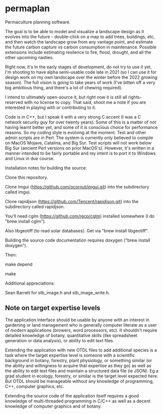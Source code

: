 # permaplan
Permaculture planning software.  

The goal is to be able to model and visualize a landscape design as it evolves into the future - double-click on a map to add trees, buildings, etc, and then watch the landscape grow from any vantage point, and estimate the future carbon capture vs carbon consumption in maintenance.  Possible extensions include estimating resilence to fire, flood, drought, and all the other upcoming nasties.

Right now, it's In the early stages of development, do not try to use it yet.  I'm shooting to have alpha semi-usable code late in 2021 (so I can use it for design work on my own landscape over the winter before the 2022 growing season).  The full vision is going to take years of work (I've bitten off a very big ambitious thing, and there's a lot of chewing required).

I intend to ultimately open-source it, but right now it is still all rights-reserved with no license to copy.  That said, shoot me a note if you are interested in playing with or contributing to it.

Code is in C++, but I speak it with a very strong C accent (I was a C network security guy for over twenty years).  Some of this is a matter of not having learnt better yet, and some of it is conscious choice for performance reasons.  So my coding style is evolving at the moment.  Test and other admin scripts are in Perl.  The system is currently only believed to compile on MacOS Mojave, Catalina, and Big Sur.  Test scripts will not work below Big Sur (ancient Perl versions on prior MacOS's).  However, it's written in a manner intended to be fairly portable and my intent is to port it to Windows and Linux in due course.  

Installation notes for building the source:

Clone this repository.

Clone Imgui (https://github.com/ocornut/imgui.git) into the subdirectory called imgui.

Clone rapidjson (https://github.com/Tencent/rapidjson.git) into the subdirectory called rapidjson.

You'll need cglm (https://github.com/recp/cglm) installed somewhere (I do "brew install cglm").

Also libgeotiff (to read solar databases).  Get via "brew install libgeotiff".

Building the source code documentation requires doxygen ("brew install doxygen").

Then:

make depend

make

Additional appreciations:

Sean Barrett for stb_image.h and stb_image_write.h.

## Note on target expertise levels

The application interface should be usable by anyone with an interest in gardening or land management who is generally computer literate as a user of modern applications (browers, word processors, etc).  It shouldn't require detailed knowledge of botany, quantitative skills (like spreadsheet generation or data analysis), or ability to edit text files.

Extending the application with new OTDL files to add additional species is a task where the target expertise level is someone with a scientific background in botany, forestry, plant physiology, or something similar (or the ability and willingness to acquire that expertise as they go) as well as the ability to edit text files and maintain a structured data file (ie JSON).  Eg a grad student in ecology, forestry, or similar is the target level expected here.  But OTDL should be manageable without any knowledge of programming, C++, computer graphics, etc.

Extending the source code of the application itself requires a good knowledge of multi-threaded programming in C/C++ as well as a decent knowledge of computer graphics and of botany.




